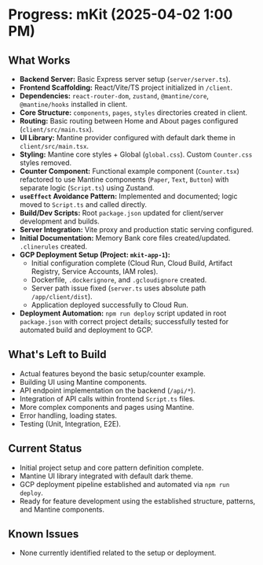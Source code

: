 # Progress: mKit (2025-04-02 1:00 PM)

## What Works

-   **Backend Server:** Basic Express server setup (`server/server.ts`).
-   **Frontend Scaffolding:** React/Vite/TS project initialized in `/client`.
-   **Dependencies:** `react-router-dom`, `zustand`, `@mantine/core`, `@mantine/hooks` installed in client.
-   **Core Structure:** `components`, `pages`, `styles` directories created in client.
-   **Routing:** Basic routing between Home and About pages configured (`client/src/main.tsx`).
-   **UI Library:** Mantine provider configured with default dark theme in `client/src/main.tsx`.
-   **Styling:** Mantine core styles + Global (`global.css`). Custom `Counter.css` styles removed.
-   **Counter Component:** Functional example component (`Counter.tsx`) refactored to use Mantine components (`Paper`, `Text`, `Button`) with separate logic (`Script.ts`) using Zustand.
-   **`useEffect` Avoidance Pattern:** Implemented and documented; logic moved to `Script.ts` and called directly.
-   **Build/Dev Scripts:** Root `package.json` updated for client/server development and builds.
-   **Server Integration:** Vite proxy and production static serving configured.
-   **Initial Documentation:** Memory Bank core files created/updated. `.clinerules` created.
-   **GCP Deployment Setup (Project: `mkit-app-1`):**
    -   Initial configuration complete (Cloud Run, Cloud Build, Artifact Registry, Service Accounts, IAM roles).
    -   Dockerfile, `.dockerignore`, and `.gcloudignore` created.
    -   Server path issue fixed (`server.ts` uses absolute path `/app/client/dist`).
    -   Application deployed successfully to Cloud Run.
-   **Deployment Automation:** `npm run deploy` script updated in root `package.json` with correct project details; successfully tested for automated build and deployment to GCP.

## What's Left to Build

-   Actual features beyond the basic setup/counter example.
-   Building UI using Mantine components.
-   API endpoint implementation on the backend (`/api/*`).
-   Integration of API calls within frontend `Script.ts` files.
-   More complex components and pages using Mantine.
-   Error handling, loading states.
-   Testing (Unit, Integration, E2E).

## Current Status

-   Initial project setup and core pattern definition complete.
-   Mantine UI library integrated with default dark theme.
-   GCP deployment pipeline established and automated via `npm run deploy`.
-   Ready for feature development using the established structure, patterns, and Mantine components.

## Known Issues

-   None currently identified related to the setup or deployment.
